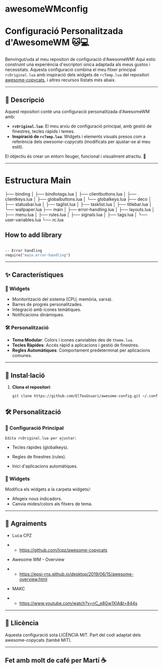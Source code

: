 # awesomeWMconfig

# Configuració Personalitzada d'AwesomeWM 🐱💻

Benvingut/uda al meu repositori de configuració d'AwesomeWM! Aquí estic construint una experiència d'escriptori única adaptada als meus gustos i necessitats. Aquesta configuració combina el meu fitxer principal `rcOriginal.lua` amb inspiració dels widgets de `rcTemp.lua` del repositori [awesome-copycats](https://github.com/lcpz/awesome-copycats), i altres recursos llistats més abaix.

---

## 📌 Descripció

Aquest repositori conté una configuració personalitzada d'AwesomeWM amb:
- **`rcOriginal.lua`**: El meu arxiu de configuració principal, amb gestió de finestres, tecles rápids i temes.
- **Inspiració de `rcTemp.lua`**: Widgets i elements visuals presos com a referència dels *awesome-copycats* (modificats per ajustar-se al meu estil).

El objectiu és crear un entorn lleuger, funcional i visualment atractiu. 🎨

---

# Estructura Main

├── binding
│   ├── bindtotags.lua
│   ├── clientbuttons.lua
│   ├── clientkeys.lua
│   ├── globalbuttons.lua
│   └── globalkeys.lua
├── deco
│   ├── statusbar.lua
│   ├── taglist.lua
│   ├── tasklist.lua
│   ├── titlebar.lua
│   └── wallpaper.lua
├── main
│   ├── error-handling.lua
│   ├── layouts.lua
│   ├── menu.lua
│   ├── rules.lua
│   ├── signals.lua
│   ├── tags.lua
│   └── user-variables.lua
└── rc.lua

## How to add library

```bash

-- Error handling
require("main.error-handling")
```

------

## ✨ Característiques

### 🧩 Widgets
- Monitorització del sistema (CPU, memòria, xarxa).
- Barres de progrés personalitzades.
- Integració amb icones temàtiques.
- Notificacions dinàmiques.

### 🛠️ Personalització
- **Tema Modular**: Colors i icones canviables des de `theme.lua`.
- **Tecles Ràpides**: Accés ràpid a aplicacions i gestió de finestres.
- **Regles Automàtiques**: Comportament predeterminat per aplicacions comunes.

---

## 🚀 Instal·lació

1. **Clona el repositori**:
   ```bash
   git clone https://github.com/ElTeuUsuari/awesome-config.git ~/.config/awesome

## 🛠️ Personalització
### 📝 Configuració Principal
    Edita rcOriginal.lua per ajustar:

- Tecles ràpides (globalkeys).

- Regles de finestres (rules).

- Inici d'aplicacions automàtiques.

### 🎁 Widgets
Modifica els widgets a la carpeta widgets/:

- Afegeix nous indicadors.
- Canvia mides/colors als fitxers de tema.

---

## 🤝 Agraiments
- Luca CPZ
 - - https://github.com/lcpz/awesome-copycats

- Awesome WM - Overview
 - - https://epsi-rns.github.io/desktop/2019/06/15/awesome-overview.html

- MAKC
 - - https://www.youtube.com/watch?v=nC_e8Gw1XlA&t=844s

---

## 📜 Llicència
Aquesta configuració sota LICÈNCIA MIT.
Part del codi adaptat dels awesome-copycats (també MIT).

---

## Fet amb molt de café per Martí ☕️


